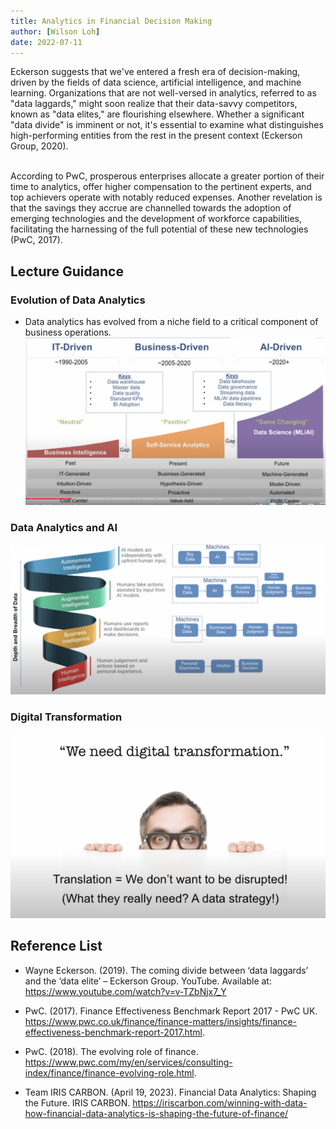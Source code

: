 ```yaml
---
title: Analytics in Financial Decision Making
author: [Wilson Loh]
date: 2022-07-11
---
```


Eckerson suggests that we've entered a fresh era of decision-making, driven by the fields of data science, artificial intelligence, and machine learning. Organizations that are not well-versed in analytics, referred to as "data laggards," might soon realize that their data-savvy competitors, known as "data elites," are flourishing elsewhere. Whether a significant "data divide" is imminent or not, it's essential to examine what distinguishes high-performing entities from the rest in the present context (Eckerson Group, 2020).

<br>
According to PwC, prosperous enterprises allocate a greater portion of their time to analytics, offer higher compensation to the pertinent experts, and top achievers operate with notably reduced expenses. Another revelation is that the savings they accrue are channelled towards the adoption of emerging technologies and the development of workforce capabilities, facilitating the harnessing of the full potential of these new technologies (PwC, 2017).

## Lecture Guidance

### Evolution of Data Analytics
- Data analytics has evolved from a niche field to a critical component of business operations.
![](./08-01.png)

### Data Analytics and AI
![](./08-02.png)

### Digital Transformation
![](./08-03.png)



## Reference List

- Wayne Eckerson. (2019). The coming divide between ‘data laggards’ and the ‘data elite’ – Eckerson Group. YouTube. Available at: https://www.youtube.com/watch?v=v-TZbNjx7_Y

- PwC. (2017). Finance Effectiveness Benchmark Report 2017 - PwC UK. https://www.pwc.co.uk/finance/finance-matters/insights/finance-effectiveness-benchmark-report-2017.html.

- PwC. (2018). The evolving role of finance. https://www.pwc.com/my/en/services/consulting-index/finance/finance-evolving-role.html.

- Team IRIS CARBON. (April 19, 2023). Financial Data Analytics: Shaping the Future. IRIS CARBON. https://iriscarbon.com/winning-with-data-how-financial-data-analytics-is-shaping-the-future-of-finance/

